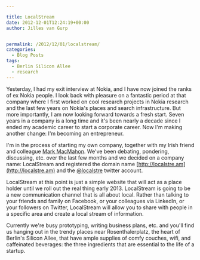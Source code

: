 ```yaml
---

title: LocalStream
date: 2012-12-01T12:24:19+00:00
author: Jilles van Gurp


permalink: /2012/12/01/localstream/
categories:
  - Blog Posts
tags:
  - Berlin Silicon Allee
  - research
---
```

Yesterday, I had my exit interview at Nokia, and I have now joined the ranks of ex Nokia people. I look back with pleasure on a fantastic period at that company where I first worked on cool research projects in Nokia research and the last few years on Nokia's places and search infrastructure. But more importantly, I am now looking forward towards a fresh start. Seven years in a company is a long time and it's been nearly a decade since I ended my academic career to start a corporate career. Now I'm making another change: I'm becoming an entrepreneur.

I'm in the process of starting my own company, together with my Irish friend and colleague [Mark MacMahon](http://markmacmahon.com). We've been debating, pondering, discussing, etc. over the last few months and we decided on a company name: LocalStream and registered the domain name [http://localstre.am](http://localstre.am) and the [@localstre](https://twitter.com/LocalStre) twitter account.

LocalStream at this point is just a simple website that will act as a place holder until we roll out the real thing early 2013. LocalStream is going to be a new communication channel that is all about local. Rather than talking to your friends and family on Facebook, or your colleagues via LinkedIn, or your followers on Twitter, LocalStream will allow you to share with people in a specific area and create a local stream of information.

Currently we're busy prototyping, writing business plans, etc. and you'll find us hanging out in the trendy places near Rosenthalerplatz, the heart of Berlin's Silicon Allee, that have ample supplies of comfy couches, wifi, and caffeinated beverages: the three ingredients that are essential to the life of a startup.
